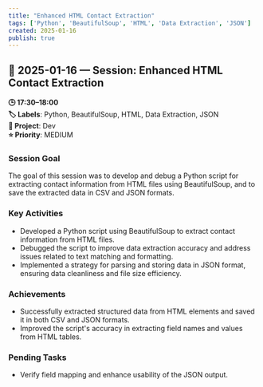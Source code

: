 ```yaml
---
title: "Enhanced HTML Contact Extraction"
tags: ['Python', 'BeautifulSoup', 'HTML', 'Data Extraction', 'JSON']
created: 2025-01-16
publish: true
---
```


## 📅 2025-01-16 — Session: Enhanced HTML Contact Extraction

**🕒 17:30–18:00**  
**🏷️ Labels**: Python, BeautifulSoup, HTML, Data Extraction, JSON  
**📂 Project**: Dev  
**⭐ Priority**: MEDIUM  


### Session Goal
The goal of this session was to develop and debug a Python script for extracting contact information from HTML files using BeautifulSoup, and to save the extracted data in CSV and JSON formats.

### Key Activities
- Developed a Python script using BeautifulSoup to extract contact information from HTML files.
- Debugged the script to improve data extraction accuracy and address issues related to text matching and formatting.
- Implemented a strategy for parsing and storing data in JSON format, ensuring data cleanliness and file size efficiency.

### Achievements
- Successfully extracted structured data from HTML elements and saved it in both CSV and JSON formats.
- Improved the script's accuracy in extracting field names and values from HTML tables.

### Pending Tasks
- Verify field mapping and enhance usability of the JSON output.
